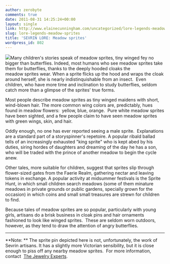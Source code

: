 ```yaml
---
author: zerobyte
comments: true
date: 2011-08-31 14:25:24+00:00
layout: single
link: http://www.elainecunningham.com/uncategorized/lore-legends-meadow-sprites/
slug: lore-legends-meadow-sprites
title: 'SEVRIN LORE: Meadow sprites'
wordpress_id: 802
---
```


[![](http://www.elainecunningham.com/wp-content/uploads/2011/08/fairy2.gif)](http://www.elainecunningham.com/wp-content/uploads/2011/08/fairy2.gif)Many children's stories speak of meadow sprites, tiny winged fey no bigger than butterflies. Indeed, most humans who see meadow sprites take them for butterflies, thanks to the deeply hooded cloaks the meadow sprites wear. When a sprite flicks up the hood and wraps the cloak around herself, she is nearly indistinquishable from an insect.  Even children, who have more time and inclination to study butterflies, seldom catch more than a glimpse of the sprites' true forms.

Most people describe meadow sprites as tiny winged maidens with short, wind-blown hair. The more common wing colors are, predictably, hues found in meadow flowers:  yellow, blue, orange.  Pure white meadow sprites have been sighted, and a few people claim to have seen meadow sprites with green wings, skin, and hair.

Oddly enough, no one has ever reported seeing a male sprite.  Explanations are a standard part of a storyspinner's repetoire. A popular ribald ballad tells of an increasingly exhausted "king sprite" who is kept abed by his duties, siring hordes of daughters and dreaming of the day he has a son, who will be traded with the prince of another meadow to begin the cycle anew.

Other tales, more suitable for children, suggest that sprites slip through flower-sized gates from the Faerie Realm, gathering nectar and leaving tokens in exchange. A popular activity at midsummer festivals is the Sprite Hunt, in which small children search meadows (some of them minature meadows in private grounds or public gardens, specially grown for the occasion) in which coins and small small treasures are strewn for children to find.

Because tales of meadow sprites are so popular, particularly with young girls, artisans do a brisk business in cloak pins and hair ornaments fashioned to look like winged sprites.  These are seldom worn outdoors, however, as they tend to draw the attention of angry butterflies.

**********************

**Note: ** The sprite pin depicted here is not, unfortunately, the work of Sevrin artisans. It has a slightly more Victorian sensibility, but it is close enough to piss off any nearby meadow sprites.  For more information, contact  [The Jewelry Experts](http://www.jewelryexpert.com/articles/enamel.htm).


